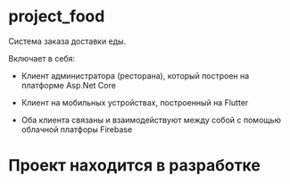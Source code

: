 # project_food

Система заказа доставки еды.

Включает в себя:

 - Клиент администратора (ресторана), который построен на платформе Asp.Net Core
 
 - Клиент на мобильных устройствах, построенный на Flutter
 
 - Оба клиента связаны и взаимодействуют между собой с помощью облачной платфоры Firebase
 
 
 
# Проект находится в разработке